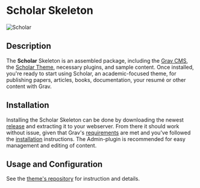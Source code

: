 # Scholar Skeleton

![Scholar](screenshot.png)

## Description

The **Scholar** Skeleton is an assembled package, including the [Grav CMS](http://github.com/getgrav/grav), the [Scholar Theme](https://github.com/OleVik/grav-theme-scholar), necessary plugins, and sample content. Once installed, you're ready to start using Scholar, an academic-focused theme, for publishing papers, articles, books, documentation, your resumé or other content with Grav.

## Installation

Installing the Scholar Skeleton can be done by downloading the newest [release](https://github.com/OleVik/grav-skeleton-scholar/releases) and extracting it to your webserver. From there it should work without issue, given that Grav's [requirements](https://learn.getgrav.org/basics/requirements) are met and you've followed the [installation](https://learn.getgrav.org/basics/installation) instructions. The Admin-plugin is recommended for easy management and editing of content.

## Usage and Configuration

See the [theme's repository](https://github.com/OleVik/grav-theme-scholar/) for instruction and details.
